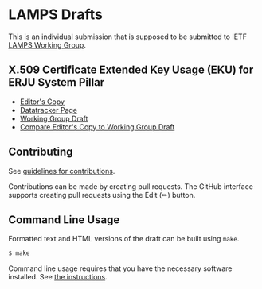 # LAMPS Drafts

This is an individual submission that is supposed to be submitted to IETF [LAMPS Working Group](https://datatracker.ietf.org/wg/lamps/).

## X.509 Certificate Extended Key Usage (EKU) for ERJU System Pillar

* [Editor's Copy](https://lamps-wg.github.io/automation-keyusages/#go.draft-ietf-lamps-automation-keyusages.html)
* [Datatracker Page](https://datatracker.ietf.org/doc/draft-ietf-lamps-automation-keyusages)
* [Working Group Draft](https://datatracker.ietf.org/doc/html/draft-ietf-lamps-automation-keyusages)
* [Compare Editor's Copy to Working Group Draft](https://lamps-wg.github.io/automation-keyusages/#go.draft-ietf-lamps-automation-keyusages.diff)


## Contributing

See 
[guidelines for contributions](https://github.com/lamps-wg/automation-keyusages/blob/main/CONTRIBUTING.md).

Contributions can be made by creating pull requests.
The GitHub interface supports creating pull requests using the Edit (✏) button.


## Command Line Usage

Formatted text and HTML versions of the draft can be built using `make`.

```sh
$ make
```

Command line usage requires that you have the necessary software installed.  See
[the instructions](https://github.com/martinthomson/i-d-template/blob/main/doc/SETUP.md).

